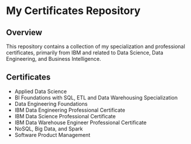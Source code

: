 # My Certificates Repository
## Overview

This repository contains a collection of my specialization and professional certificates, primarily from IBM and related to Data Science, Data Engineering, and Business Intelligence.

## Certificates
- Applied Data Science
- BI Foundations with SQL, ETL and Data Warehousing Specialization
- Data Engineering Foundations
- IBM Data Engineering Professional Certificate
- IBM Data Science Professional Certificate
- IBM Data Warehouse Engineer Professional Certificate
- NoSQL, Big Data, and Spark
- Software Product Management
